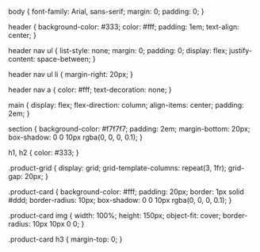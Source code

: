 body {
    font-family: Arial, sans-serif;
    margin: 0;
    padding: 0;
}

header {
    background-color: #333;
    color: #fff;
    padding: 1em;
    text-align: center;
}

header nav ul {
    list-style: none;
    margin: 0;
    padding: 0;
    display: flex;
    justify-content: space-between;
}

header nav ul li {
    margin-right: 20px;
}

header nav a {
    color: #fff;
    text-decoration: none;
}

main {
    display: flex;
    flex-direction: column;
    align-items: center;
    padding: 2em;
}

section {
    background-color: #f7f7f7;
    padding: 2em;
    margin-bottom: 20px;
    box-shadow: 0 0 10px rgba(0, 0, 0, 0.1);
}

h1, h2 {
    color: #333;
}

.product-grid {
    display: grid;
    grid-template-columns: repeat(3, 1fr);
    grid-gap: 20px;
}

.product-card {
    background-color: #fff;
    padding: 20px;
    border: 1px solid #ddd;
    border-radius: 10px;
    box-shadow: 0 0 10px rgba(0, 0, 0, 0.1);
}

.product-card img {
    width: 100%;
    height: 150px;
    object-fit: cover;
    border-radius: 10px 10px 0 0;
}

.product-card h3 {
    margin-top: 0;
}
